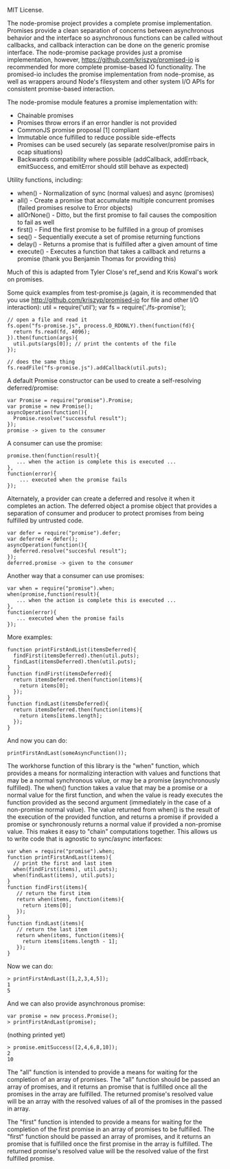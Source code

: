 MIT License.

The node-promise project provides a complete promise implementation. Promises provide a clean separation
of concerns between asynchronous behavior and the interface so asynchronous
functions can be called without callbacks, and callback interaction can be 
done on the generic promise interface. The node-promise package provides just a promise implementation, however, https://github.com/kriszyp/promised-io is recommended for more complete promise-based IO functionality. The promised-io includes the promise implementation from node-promise, as well as wrappers around Node's filesystem and other system I/O APIs for consistent promise-based interaction.

The node-promise module features a promise implementation with:

* Chainable promises
* Promises throw errors if an error handler is not provided
* CommonJS promise proposal [1] compliant
* Immutable once fulfilled to reduce possible side-effects
* Promises can be used securely (as separate resolver/promise pairs in
ocap situations)
* Backwards compatibility where possible (addCallback, addErrback,
emitSuccess, and emitError should still behave as expected)

Utility functions, including:

* when() - Normalization of sync (normal values) and async (promises)
* all() - Create a promise that accumulate multiple concurrent promises (failed promises resolve to Error objects)
* allOrNone() - Ditto, but the first promise to fail causes the composition to fail as well
* first() - Find the first promise to be fulfilled in a group of promises
* seq() - Sequentially execute a set of promise returning functions
* delay() - Returns a promise that is fulfilled after a given amount of time
* execute() - Executes a function that takes a callback and returns a
promise (thank you Benjamin Thomas for providing this)

Much of this is adapted from Tyler Close's ref_send and Kris Kowal's work on promises. 

Some quick examples from test-promise.js (again, it is recommended that you use http://github.com/kriszyp/promised-io for file and other I/O interaction):
    util = require('util');
    var fs = require('./fs-promise');

    // open a file and read it
    fs.open("fs-promise.js", process.O_RDONLY).then(function(fd){
      return fs.read(fd, 4096);
    }).then(function(args){
      util.puts(args[0]); // print the contents of the file
    });

    // does the same thing
    fs.readFile("fs-promise.js").addCallback(util.puts);

A default Promise constructor can be used to create a self-resolving deferred/promise:

    var Promise = require("promise").Promise;
    var promise = new Promise();
    asyncOperation(function(){
      Promise.resolve("successful result");
    });
    promise -> given to the consumer
 
A consumer can use the promise:

    promise.then(function(result){
       ... when the action is complete this is executed ...
    },
    function(error){
        ... executed when the promise fails
    });

Alternately, a provider can create a deferred and resolve it when it completes an action. 
The deferred object a promise object that provides a separation of consumer and producer to protect
promises from being fulfilled by untrusted code.

    var defer = require("promise").defer;
    var deferred = defer();
    asyncOperation(function(){
      deferred.resolve("succesful result");
    });
    deferred.promise -> given to the consumer
 
Another way that a consumer can use promises:

    var when = require("promise").when;
    when(promise,function(result){
       ... when the action is complete this is executed ...
    },
    function(error){
       ... executed when the promise fails
    });

More examples:

    function printFirstAndList(itemsDeferred){
      findFirst(itemsDeferred).then(util.puts);
      findLast(itemsDeferred).then(util.puts);
    }
    function findFirst(itemsDeferred){
      return itemsDeferred.then(function(items){
        return items[0];
      });
    }
    function findLast(itemsDeferred){
      return itemsDeferred.then(function(items){
        return items[items.length];
      });
    }

And now you can do:

    printFirstAndLast(someAsyncFunction());


The workhorse function of this library is the "when" function, which provides a means for normalizing interaction with values and functions that may be a normal synchronous value, or may be a promise (asynchronously fulfilled). The when() function takes a value that may be a promise or a normal value for the first function, and when the value is ready executes the function provided as the second argument (immediately in the case of a non-promise normal value). The value returned from when() is the result of the execution of the provided function, and returns a promise if provided a promise or synchronously returns a normal value if provided a non-promise value. This makes it easy to "chain" computations together. This allows us to write code that is agnostic to sync/async interfaces:

    var when = require("promise").when;
    function printFirstAndLast(items){
      // print the first and last item
      when(findFirst(items), util.puts);
      when(findLast(items), util.puts);
    }
    function findFirst(items){
       // return the first item
       return when(items, function(items){
         return items[0];
       });
    }
    function findLast(items){
       // return the last item
       return when(items, function(items){
         return items[items.length - 1];
       });
    }

Now we can do:

    > printFirstAndLast([1,2,3,4,5]);
    1
    5

And we can also provide asynchronous promise:

    var promise = new process.Promise();
    > printFirstAndLast(promise);

(nothing printed yet)

    > promise.emitSuccess([2,4,6,8,10]);
    2
    10


The "all" function is intended to provide a means for waiting for the completion of an array of promises. The "all" function should be passed an array of promises, and it returns an promise that is fulfilled once all the promises in the array are fulfilled. The returned promise's resolved value will be an array with the resolved values of all of the promises in the passed in array.

The "first" function is intended to provide a means for waiting for the completion of the first promise in an array of promises to be fulfilled. The "first" function should be passed an array of promises, and it returns an promise that is fulfilled once the first promise in the array is fulfilled. The returned promise's resolved value will be the resolved value of the first fulfilled promise.

